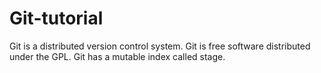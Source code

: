 # Git-tutorial

Git is a distributed version control system.
Git is free software distributed under the GPL.
Git has a mutable index called stage.
